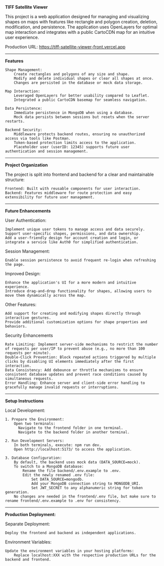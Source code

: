 **TIFF Satellite Viewer**

This project is a web application designed for managing and visualizing shapes on maps with features like rectangle and polygon creation, deletion, modification, and persistence. The application uses OpenLayers for optimal map interaction and integrates with a public CartoCDN map for an intuitive user experience.

Production URL:
https://tiff-satellite-viewer-front.vercel.app
________________

**Features**

    Shape Management:
        Create rectangles and polygons of any size and shape.
        Modify and delete individual shapes or clear all shapes at once.
        Changes are persisted in the database or mock data storage.

    Map Interaction:
        Leveraged OpenLayers for better usability compared to Leaflet.
        Integrated a public CartoCDN basemap for seamless navigation.

    Data Persistence:
        Immediate persistence in MongoDB when using a database.
        Mock data persists between sessions but resets when the server restarts.

    Backend Security:
        Middleware protects backend routes, ensuring no unauthorized access via tools like Postman.
        Token-based protection limits access to the application.
        Placeholder user (userID: 12345) supports future user authentication and session management.
		
		
_________________

**Project Organization**

The project is split into frontend and backend for a clear and maintainable structure:

    Frontend: Built with reusable components for user interaction.
    Backend: Features middleware for route protection and easy extensibility for future user management.
	
_________________

**Future Enhancements**

User Authentication:

    Implement unique user tokens to manage access and data securely.
    Support user-specific shapes, permissions, and data ownership.
    Add a user-friendly design for account creation and login, or integrate a service like Auth0 for simplified authentication.

Session Management:

    Enable session persistence to avoid frequent re-login when refreshing the page.

Improved Design:

    Enhance the application's UI for a more modern and intuitive experience.
    Introduce drag-and-drop functionality for shapes, allowing users to move them dynamically across the map.

Other Features:

    Add support for creating and modifying shapes directly through interactive gestures.
    Provide additional customization options for shape properties and behaviors.

Security Enhancements
  
    Rate Limiting: Implement server-side mechanisms to restrict the number of requests per user/IP to prevent abuse (e.g., no more than 100 requests per minute).
    Double-Click Prevention: Block repeated actions triggered by multiple clicks by disabling UI elements immediately after the first interaction.
    Data Consistency: Add debounce or throttle mechanisms to ensure consistent database updates and prevent race conditions caused by simultaneous requests.
    Error Handling: Enhance server and client-side error handling to gracefully manage invalid requests or interruptions.
	
________________

**Setup Instructions**

Local Development:

    1. Prepare the Environment:
        Open two terminals:
          Navigate to the frontend folder in one terminal.
          Navigate to the backend folder in another terminal.

    2. Run Development Servers:
        In both terminals, execute: npm run dev.
        Open http://localhost:5173/ to access the application.

    3. Database Configuration:
        By default, the backend uses mock data (DATA_SOURCE=mock).
        To switch to a MongoDB database:
            Rename the file backend/.env.example to .env.
            Edit the newly renamed .env file:
                Set DATA_SOURCE=mongodb.
                Add your MongoDB connection string to MONGODB_URI.
                Set JWT_SECRET to any alphanumeric string for token generation.
        No changes are needed in the frontend/.env file, but make sure to rename frontend/.env.example to .env for consistency.


________________

**Production Deployment:**

Separate Deployment:

    Deploy the frontend and backend as independent applications.

Environment Variables:

    Update the environment variables in your hosting platforms:
        Replace localhost:XXX with the respective production URLs for the backend and frontend.
		
			
